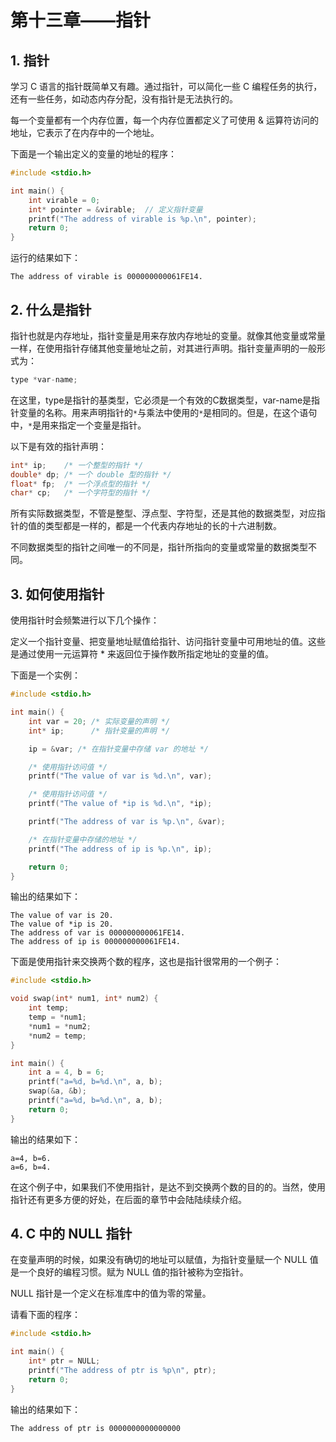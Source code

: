 # 第十三章——指针

## 1. 指针

学习 C 语言的指针既简单又有趣。通过指针，可以简化一些 C 编程任务的执行，还有一些任务，如动态内存分配，没有指针是无法执行的。

每一个变量都有一个内存位置，每一个内存位置都定义了可使用 & 运算符访问的地址，它表示了在内存中的一个地址。

下面是一个输出定义的变量的地址的程序：

```c
#include <stdio.h>

int main() {
    int virable = 0;
    int* pointer = &virable;  // 定义指针变量
    printf("The address of virable is %p.\n", pointer);
    return 0;
}
```

运行的结果如下：

```plaintext
The address of virable is 000000000061FE14.
```

## 2. 什么是指针

指针也就是内存地址，指针变量是用来存放内存地址的变量。就像其他变量或常量一样，在使用指针存储其他变量地址之前，对其进行声明。指针变量声明的一般形式为：

```c
type *var-name;
```

在这里，type是指针的基类型，它必须是一个有效的C数据类型，var-name是指针变量的名称。用来声明指针的`*`与乘法中使用的`*`是相同的。但是，在这个语句中，`*`是用来指定一个变量是指针。

以下是有效的指针声明：

```c
int* ip;    /* 一个整型的指针 */
double* dp; /* 一个 double 型的指针 */
float* fp;  /* 一个浮点型的指针 */
char* cp;   /* 一个字符型的指针 */
```

所有实际数据类型，不管是整型、浮点型、字符型，还是其他的数据类型，对应指针的值的类型都是一样的，都是一个代表内存地址的长的十六进制数。

不同数据类型的指针之间唯一的不同是，指针所指向的变量或常量的数据类型不同。

## 3. 如何使用指针

使用指针时会频繁进行以下几个操作：

定义一个指针变量、把变量地址赋值给指针、访问指针变量中可用地址的值。这些是通过使用一元运算符 \* 来返回位于操作数所指定地址的变量的值。

下面是一个实例：

```c
#include <stdio.h>

int main() {
    int var = 20; /* 实际变量的声明 */
    int* ip;      /* 指针变量的声明 */

    ip = &var; /* 在指针变量中存储 var 的地址 */

    /* 使用指针访问值 */
    printf("The value of var is %d.\n", var);

    /* 使用指针访问值 */
    printf("The value of *ip is %d.\n", *ip);

    printf("The address of var is %p.\n", &var);

    /* 在指针变量中存储的地址 */
    printf("The address of ip is %p.\n", ip);

    return 0;
}
```

输出的结果如下：

```plaintext
The value of var is 20.
The value of *ip is 20.
The address of var is 000000000061FE14.
The address of ip is 000000000061FE14.
```

下面是使用指针来交换两个数的程序，这也是指针很常用的一个例子：

```c
#include <stdio.h>

void swap(int* num1, int* num2) {
    int temp;
    temp = *num1;
    *num1 = *num2;
    *num2 = temp;
}

int main() {
    int a = 4, b = 6;
    printf("a=%d, b=%d.\n", a, b);
    swap(&a, &b);
    printf("a=%d, b=%d.\n", a, b);
    return 0;
}
```

输出的结果如下：

```plaintext
a=4, b=6.
a=6, b=4.
```

在这个例子中，如果我们不使用指针，是达不到交换两个数的目的的。当然，使用指针还有更多方便的好处，在后面的章节中会陆陆续续介绍。

## 4. C 中的 NULL 指针

在变量声明的时候，如果没有确切的地址可以赋值，为指针变量赋一个 NULL 值是一个良好的编程习惯。赋为 NULL 值的指针被称为空指针。

NULL 指针是一个定义在标准库中的值为零的常量。

请看下面的程序：

```c
#include <stdio.h>

int main() {
    int* ptr = NULL;
    printf("The address of ptr is %p\n", ptr);
    return 0;
}
```

输出的结果如下：

```plaintext
The address of ptr is 0000000000000000
```
